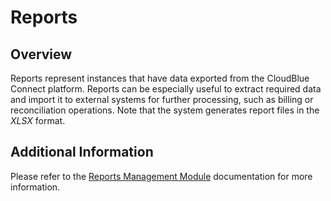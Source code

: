 # Reports
## Overview
Reports represent instances that have data exported from the CloudBlue Connect platform. Reports can be especially useful to extract required data and import it to external systems for further processing, such as billing or reconciliation operations.
Note that the system generates report files in the *XLSX* format.

## Additional Information
Please refer to the [Reports Management Module](https://connect.cloudblue.com/community/modules/reports/) documentation for more information.
